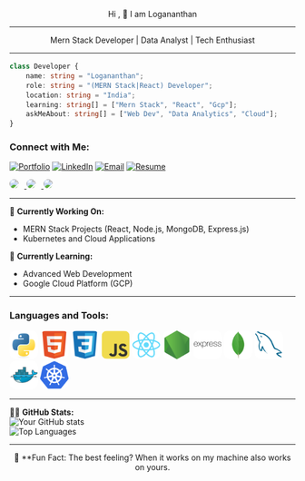 <p align="center">
  Hi , 👋 I am Logananthan
</p>
 <hr>
<p align="center">
  Mern Stack Developer | Data Analyst | Tech Enthusiast 
</p>

---
```Typescript
class Developer {
    name: string = "Logananthan";  
    role: string = "(MERN Stack|React) Developer";
    location: string = "India";
    learning: string[] = ["Mern Stack", "React", "Gcp"];
    askMeAbout: string[] = ["Web Dev", "Data Analytics", "Cloud"];
}
```
### Connect with Me:

[![Portfolio](https://img.shields.io/badge/Portfolio-visitnow-blue?style=for-the-badge)](https://your-portfolio-link.com) 
[![LinkedIn](https://img.shields.io/badge/LinkedIn-connect-0077B5?style=for-the-badge&logo=linkedin&logoColor=white)](https://www.linkedin.com/in/logananthan-dharmaraj-0ab212267/)
[![Email](https://img.shields.io/badge/Email-sendnow-D14836?style=for-the-badge&logo=gmail&logoColor=white)](mailto:your-email@example.com) 
[![Resume](https://img.shields.io/badge/Resume-view-green?style=for-the-badge)](https://your-resume-link.com)
<p align="left">
  <a href="https://www.linkedin.com/in/logananthan-dharmaraj-0ab212267/" target="_blank">
    <img src="https://img.shields.io/badge/LinkedIn-0077B5?style=for-the-badge&logo=linkedin&logoColor=white" style="border-radius: 10px; margin-right: 10px;"/>
  </a>
  <a href="https://leetcode.com/u/Logananthan_D/" target="_blank">
    <img src="https://img.shields.io/badge/LeetCode-FFA116?style=for-the-badge&logo=leetcode&logoColor=white" style="border-radius: 10px; margin-right: 10px;"/>
  </a>
  <a href="https://www.hackerrank.com/profile/loga_nanthan_d" target="_blank">
    <img src="https://img.shields.io/badge/Hackerrank-2EC866?style=for-the-badge&logo=hackerrank&logoColor=white" style="border-radius: 10px; margin-right: 10px;"/>
  </a>
</p>


---

🔭 **Currently Working On:**  
- MERN Stack Projects (React, Node.js, MongoDB, Express.js)  
- Kubernetes and Cloud Applications  

🌱 **Currently Learning:**  
- Advanced Web Development  
- Google Cloud Platform (GCP)  

---

### Languages and Tools:

<p align="left">
  <img src="https://raw.githubusercontent.com/devicons/devicon/master/icons/python/python-original.svg" alt="Python" width="50" height="50" style="border-radius: 10px;"/>
  <img src="https://raw.githubusercontent.com/devicons/devicon/master/icons/html5/html5-original.svg" alt="HTML5" width="50" height="50" style="border-radius: 10px;"/>
  <img src="https://raw.githubusercontent.com/devicons/devicon/master/icons/css3/css3-original.svg" alt="CSS3" width="50" height="50" style="border-radius: 10px;"/>
  <img src="https://raw.githubusercontent.com/devicons/devicon/master/icons/javascript/javascript-original.svg" alt="JavaScript" width="50" height="50" style="border-radius: 10px;"/>
  <img src="https://raw.githubusercontent.com/devicons/devicon/master/icons/react/react-original.svg" alt="React" width="50" height="50" style="border-radius: 10px;"/>
  <img src="https://raw.githubusercontent.com/devicons/devicon/master/icons/nodejs/nodejs-original.svg" alt="NodeJS" width="50" height="50" style="border-radius: 10px;"/>
  <img src="https://raw.githubusercontent.com/devicons/devicon/master/icons/express/express-original-wordmark.svg" alt="Express" width="50" height="50" style="border-radius: 10px;"/>
  <img src="https://raw.githubusercontent.com/devicons/devicon/master/icons/mongodb/mongodb-original.svg" alt="MongoDB" width="50" height="50" style="border-radius: 10px;"/>
  <img src="https://raw.githubusercontent.com/devicons/devicon/master/icons/mysql/mysql-original.svg" alt="MySQL" width="50" height="50" style="border-radius: 10px;"/> 
  <img src="https://raw.githubusercontent.com/devicons/devicon/master/icons/docker/docker-original.svg" alt="Docker" width="50" height="50" style="border-radius: 10px;"/>
  <img src="https://raw.githubusercontent.com/devicons/devicon/master/icons/kubernetes/kubernetes-plain.svg" alt="Kubernetes" width="50" height="50" style="border-radius: 10px;"/>
  
</p>



---

👨‍💻 **GitHub Stats:**  
![Your GitHub stats](https://github-readme-stats.vercel.app/api?username=LogananthanD&show_icons=true&theme=radical)  
![Top Languages](https://github-readme-stats.vercel.app/api/top-langs/?username=LogananthanD&layout=compact&theme=radical)  

---

<p align="center">
🌟 **Fun Fact: The best feeling? When it works on my machine also works on yours.
</p>
<!--
**LogananthanD/LogananthanD** is a ✨ _special_ ✨ repository because its `README.md` (this file) appears on your GitHub profile.

Here are some ideas to get you started:

- 🔭 I’m currently working on ...
- 🌱 I’m currently learning ...
- 👯 I’m looking to collaborate on ...
- 🤔 I’m looking for help with ...
- 💬 Ask me about ...
- 📫 How to reach me: ...
- 😄 Pronouns: ...
- ⚡ Fun fact: ...
-->
